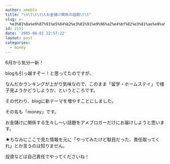 ```yaml
---
author: ameblo
title: "\n\t\t\t\tお金儲け関係の話題\t\t"
slug: >-
  %e3%81%8a%e9%87%91%e5%84%b2%e3%81%91%e9%96%a2%e4%bf%82%e3%81%ae%e8%a9%b1%e9%a1%8c
id: 2151
date: '2005-06-01 22:57:22'
layout: post
categories:
  - money
---
```


6月から気分一新！

blogも引っ越すぞー！と思ってたのですが、

なんだかランキングが上がり気味なので、このまま「留学・ホームステイ」で様子見ようかどうしようか、というところです。

その代わり、blogに新テーマを増やすことにしました。

その名も「money」です。

お金儲けに関係する生々し～い話題をアメブロガーだけにお届けしようと思います。

★ちなみにここで見た情報を元に「やってみたけど駄目だった、責任取ってくれ」とか言うのは知りません。

投資などは自己責任でやってくださいね！